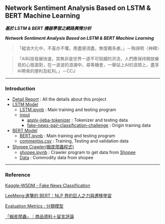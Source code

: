 ## Network Sentiment Analysis Based on LSTM & BERT Machine Learning

***基於 LSTM &amp; BERT 機器學習之網路輿情分析***

***Network Sentiment Analysis Based on LSTM & BERT Machine Learning***

> 「縱浪大化中，不喜亦不懼。應盡便須盡，無復獨多慮。」－陶淵明〈神釋〉

> 「AI科技發展快速，其無非是世界一道不可阻攔的洪流，人們應保持開放樂見的心態面對，在一波波的浪潮中，尋等機會，一舉站上AI的浪頭上，盡享AI帶來的便利及紅利。」－CCJ
<hr/>

### Introduction
* [Detail Report](https://github.com/Jung217/LSTM_BERT_Sentiment_Analysis/blob/main/Network%20Sentiment%20Analysis%20Based%20on%20LSTM%20%26%20BERT%20Machine%20Learning_By_CCJ.pdf) : All the details about this project
* [LSTM Model](https://github.com/Jung217/LSTM_BERT_Sentiment_Analysis/tree/main/LSTM)
    * [LSTM.ipynb](https://github.com/Jung217/LSTM_BERT_Sentiment_Analysis/blob/main/LSTM/LSTM.ipynb) : Main training and testing program 
    * [input](https://github.com/Jung217/LSTM_BERT_Sentiment_Analysis/tree/main/LSTM/input)
        * [apply-jieba-tokenizer](https://github.com/Jung217/LSTM_BERT_Sentiment_Analysis/tree/main/LSTM/input/apply-jieba-tokenizer) : Tokenizer and testing data 
        * [fake-news-pair-classification-challenge](https://github.com/Jung217/LSTM_BERT_Sentiment_Analysis/tree/main/LSTM/input/fake-news-pair-classification-challenge) : Origin training data
* [BERT Model](https://github.com/Jung217/LSTM_BERT_Sentiment_Analysis/tree/main/BERT)
    * [BERT.ipynb](https://github.com/Jung217/LSTM_BERT_Sentiment_Analysis/blob/main/BERT/BERT.ipynb) : Main training and testing program
    * [commentss.csv](https://github.com/Jung217/LSTM_BERT_Sentiment_Analysis/blob/main/BERT/commentss.csv) : Training, Testing and validation data
* [Shopee Crawler(蝦皮爬蟲程式)](https://github.com/Jung217/LSTM_BERT_Sentiment_Analysis/tree/main/Shopee%20Crawler) 
    * [shopee.ipynb](https://github.com/Jung217/LSTM_BERT_Sentiment_Analysis/blob/main/Shopee%20Crawler/shopee.ipynb) : Crawler program to get data from [Shopee](https://shopee.tw/)
    * [Data](https://github.com/Jung217/LSTM_BERT_Sentiment_Analysis/tree/main/Shopee%20Crawler/Data) : Commodity data from shopee

<hr/>

### Reference
[Kaggle-WSDM - Fake News Classification](https://www.kaggle.com/competitions/fake-news-pair-classification-challenge)

[LeeMeng:進擊的 BERT：NLP 界的巨人之力與遷移學習](https://leemeng.tw/attack_on_bert_transfer_learning_in_nlp.html)

[Evaluation Metrics : 分類模型](https://medium.com/ai%E5%8F%8D%E6%96%97%E5%9F%8E/evaluation-metrics-%E5%88%86%E9%A1%9E%E6%A8%A1%E5%9E%8B-ba17ad826599)

[「蝦皮爬蟲」｜商品資料＋留言評論](https://marketingliveincode.com/classification/crawler_king/110)